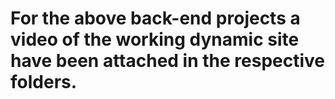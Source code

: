 For the above back-end projects a video of the working dynamic site have been attached in the respective folders.
==============
